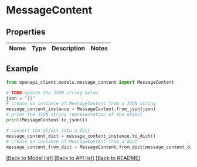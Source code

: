 # MessageContent


## Properties

Name | Type | Description | Notes
------------ | ------------- | ------------- | -------------

## Example

```python
from openapi_client.models.message_content import MessageContent

# TODO update the JSON string below
json = "{}"
# create an instance of MessageContent from a JSON string
message_content_instance = MessageContent.from_json(json)
# print the JSON string representation of the object
print(MessageContent.to_json())

# convert the object into a dict
message_content_dict = message_content_instance.to_dict()
# create an instance of MessageContent from a dict
message_content_from_dict = MessageContent.from_dict(message_content_dict)
```
[[Back to Model list]](../README.md#documentation-for-models) [[Back to API list]](../README.md#documentation-for-api-endpoints) [[Back to README]](../README.md)


